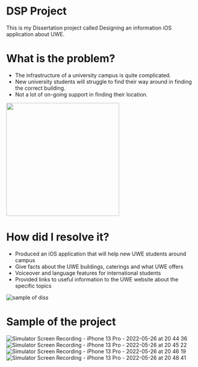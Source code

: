 # DSP Project

This is my Dissertation project called Designing an information iOS application about UWE.

# What is the problem?
- The infrastructure of a university campus is quite complicated. 
- New university students will struggle to find their way around in finding the correct building. 
- Not a lot of on-going support in finding their location.

<img src="https://user-images.githubusercontent.com/60824509/170562288-8a69190b-11af-464a-a216-8977264b0a4d.jpg" width="300" height="300">


# How did I resolve it?
- Produced an iOS application that will help new UWE students around campus
- Give facts about the UWE buildings, caterings and what UWE offers
- Voiceover and language features for international students
- Provided links to useful information to the UWE website about the specific topics

![sample of diss](https://user-images.githubusercontent.com/60824509/170564004-6eab2f44-0a92-43fa-b8dc-a3bf57dae2e1.png)

# Sample of the project
![Simulator Screen Recording - iPhone 13 Pro - 2022-05-26 at 20 44 36](https://user-images.githubusercontent.com/60824509/170566131-94f77ad2-5fd3-4c79-adda-714c5220de51.gif)
![Simulator Screen Recording - iPhone 13 Pro - 2022-05-26 at 20 45 22](https://user-images.githubusercontent.com/60824509/170566204-a164988a-45e9-4aea-945b-b76de5073e79.gif)
![Simulator Screen Recording - iPhone 13 Pro - 2022-05-26 at 20 46 19](https://user-images.githubusercontent.com/60824509/170566215-ae96c410-7fc9-4635-982d-cec5af00d109.gif)
![Simulator Screen Recording - iPhone 13 Pro - 2022-05-26 at 20 48 41](https://user-images.githubusercontent.com/60824509/170566219-5cf69e83-b23c-4226-808e-7f9e5e17ed4b.gif)
